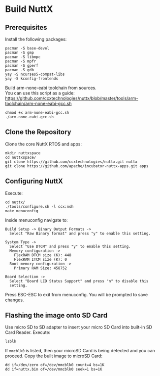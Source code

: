 # Build NuttX

## Prerequisites

Install the following packages:

    pacman -S base-devel
    pacman -S gmp
    pacman -S libmpc
    pacman -S mpfr
    pacman -S gperf
    pacman -S gdb
    yay -S ncurses5-compat-libs
    yay -S kconfig-frontends

Build arm-none-eabi toolchain from sources.\
You can use this script as a guide:\
https://github.com/ccxtechnologies/nuttx/blob/master/tools/arm-toolchain/arm-none-eabi-gcc.sh

    chmod +x arm-none-eabi-gcc.sh
    ./arm-none-eabi-gcc.sh

## Clone the Repository

Clone the core NuttX RTOS and apps:

    mkdir nuttxspace
    cd nuttxspace/
    git clone https://github.com/ccxtechnologies/nuttx.git nuttx
    git clone https://github.com/apache/incubator-nuttx-apps.git apps

## Configuring NuttX

Execute:

    cd nuttx/
    ./tools/configure.sh -l ccx:nsh
    make menuconfig

Inside menuconfig navigate to:

    Build Setup -> Binary Output Formats ->
      Select "Raw Binary format" and press "y" to enable this setting.

    System Type ->
      Select "Use DTCM" and press "y" to enable this setting.
      Memory configuration ->
        FlexRAM DTCM size (K): 448
        FlexRAM ITCM size (K): 0
      Boot memory configuration ->
        Primary RAM Size: 458752

    Board Selection ->
      Select "Board LED Status Support" and press "n" to disable this
      setting.

Press ESC-ESC to exit from menuconfig. You will be prompted to save
changes.

## Flashing the image onto SD Card

Use micro SD to SD adapter to insert your micro SD Card into built-in SD Card Reader.
Execute:

    lsblk

If `mmcblk0` is listed, then your microSD Card is being detected and you can proceed.
Copy the built image to microSD Card:

    dd if=/dev/zero of=/dev/mmcblk0 count=4 bs=1K
    dd if=nuttx.bin of=/dev/mmcblk0 seek=1 bs=1K
